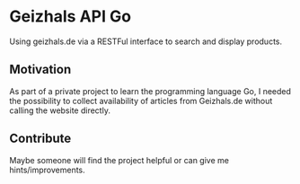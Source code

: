# Geizhals API Go
Using geizhals.de via a RESTFul interface to search and display products. 

## Motivation
As part of a private project to learn the programming language Go, I needed the possibility to collect availability of articles from Geizhals.de without calling the website directly. 

## Contribute
Maybe someone will find the project helpful or can give me hints/improvements. 